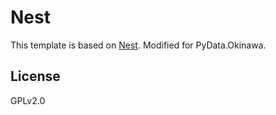 # Nest

This template is based on [Nest](https://github.com/molivier/nest).
Modified for PyData.Okinawa.

## License

GPLv2.0
